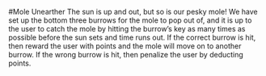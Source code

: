 #Mole Unearther
The sun is up and out, but so is our pesky mole! We have set up the bottom three burrows for the mole to pop out of, and it is up to the user to catch the mole by hitting the burrow’s key as many times as possible before the sun sets and time runs out. If the correct burrow is hit, then reward the user with points and the mole will move on to another burrow. If the wrong burrow is hit, then penalize the user by deducting points.

